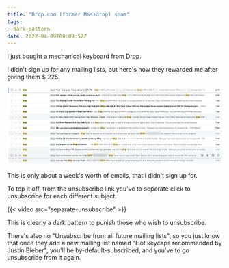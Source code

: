 ```yaml
---
title: "Drop.com (former Massdrop) spam"
tags:
- dark-pattern
date: 2022-04-09T08:09:52Z
---
```


I just bought a [mechanical keyboard](https://drop.com/buy/drop-ctrl-mechanical-keyboard) from Drop.

I didn't sign up for any mailing lists, but here's how they rewarded me after giving them $ 225:

![](spam.png)

This is only about a week's worth of emails, that I didn't sign up for.

To top it off, from the unsubscribe link you've to separate click to unsubscribe for each different
subject:

{{< video src="separate-unsubscribe" >}}

This is clearly a dark pattern to punish those who wish to unsubscribe.

There's also no "Unsubscribe from all future mailing lists", so you just know that once they add a
new mailing list named "Hot keycaps recommended by Justin Bieber", you'll be by-default-subscribed,
and you've to go unsubscribe from it again.
